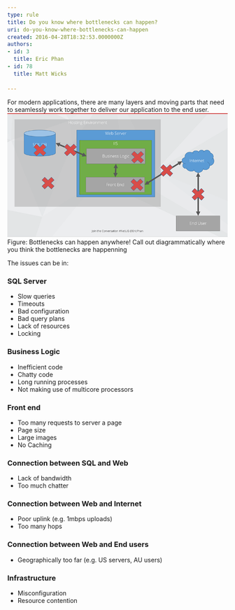 ```yaml
---
type: rule
title: Do you know where bottlenecks can happen?
uri: do-you-know-where-bottlenecks-can-happen
created: 2016-04-28T18:32:53.0000000Z
authors:
- id: 3
  title: Eric Phan
- id: 78
  title: Matt Wicks

---
```


 
For modern applications, there are many layers and moving parts that need to seamlessly work together to deliver our application to the end user.
   ![bottleneck.png](bottleneck.png) Figure: Bottlenecks can happen anywhere! Call out diagrammatically where you think the bottlenecks are happenning

The issues can be in:

### SQL Server

- Slow queries
- Timeouts
- Bad configuration
- Bad query plans
- Lack of resources
- Locking


### Business Logic

- Inefficient code
- Chatty code
- Long running processes
- Not making use of multicore processors


### Front end

- Too many requests to server a page
- Page size
- Large images
- No Caching


### Connection between SQL and Web

- Lack of bandwidth
- Too much chatter


### Connection between Web and Internet

- Poor uplink (e.g. 1mbps uploads)
- Too many hops


### Connection between Web and End users

- Geographic​ally too far (e.g. US servers, AU users)


### Infrastructure

- Misconfiguration
- ​Resource contention


